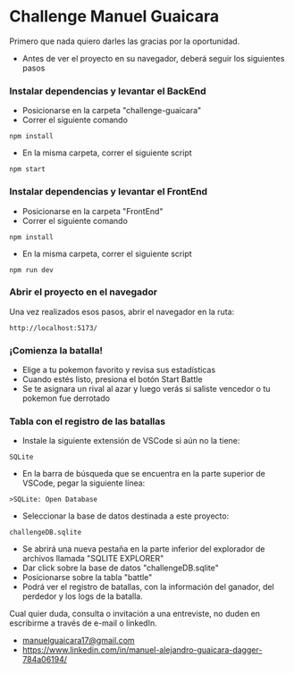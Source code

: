 # Challenge Manuel Guaicara

Primero que nada quiero darles las gracias por la oportunidad.

- Antes de ver el proyecto en su navegador, deberá seguir los siguientes pasos

### Instalar dependencias y levantar el BackEnd

- Posicionarse en la carpeta "challenge-guaicara"
- Correr el siguiente comando

```
npm install
```

- En la misma carpeta, correr el siguiente script

```
npm start
```

### Instalar dependencias y levantar el FrontEnd

- Posicionarse en la carpeta "FrontEnd"
- Correr el siguiente comando

```
npm install
```

- En la misma carpeta, correr el siguiente script

```
npm run dev
```

### Abrir el proyecto en el navegador

Una vez realizados esos pasos, abrir el navegador en la ruta:

```
http://localhost:5173/
```

### ¡Comienza la batalla!

- Elige a tu pokemon favorito y revisa sus estadísticas
- Cuando estés listo, presiona el botón Start Battle
- Se te asignara un rival al azar y luego verás si saliste vencedor o tu pokemon fue derrotado

### Tabla con el registro de las batallas

- Instale la siguiente extensión de VSCode si aún no la tiene:

```
SQLite
```

- En la barra de búsqueda que se encuentra en la parte superior de VSCode, pegar la siguiente línea:

```
>SQLite: Open Database
```

- Seleccionar la base de datos destinada a este proyecto:

```
challengeDB.sqlite
```

- Se abrirá una nueva pestaña en la parte inferior del explorador de archivos llamada "SQLITE EXPLORER"
- Dar click sobre la base de datos "challengeDB.sqlite"
- Posicionarse sobre la tabla "battle"
- Podrá ver el registro de batallas, con la información del ganador, del perdedor y los logs de la batalla.

Cual quier duda, consulta o invitación a una entreviste, no duden en escribirme a través de e-mail o linkedIn.

- manuelguaicara17@gmail.com
- https://www.linkedin.com/in/manuel-alejandro-guaicara-dagger-784a06194/
